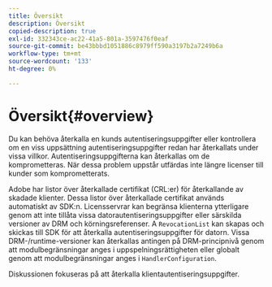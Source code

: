 ```yaml
---
title: Översikt
description: Översikt
copied-description: true
exl-id: 332343ce-ac22-41a5-801a-3597476f0eaf
source-git-commit: be43bbbd1051886c8979ff590a3197b2a7249b6a
workflow-type: tm+mt
source-wordcount: '133'
ht-degree: 0%

---
```


# Översikt{#overview}

Du kan behöva återkalla en kunds autentiseringsuppgifter eller kontrollera om en viss uppsättning autentiseringsuppgifter redan har återkallats under vissa villkor. Autentiseringsuppgifterna kan återkallas om de komprometteras. När dessa problem uppstår utfärdas inte längre licenser till kunder som komprometterats.

Adobe har listor över återkallade certifikat (CRL:er) för återkallande av skadade klienter. Dessa listor över återkallade certifikat används automatiskt av SDK:n. Licensservrar kan begränsa klienterna ytterligare genom att inte tillåta vissa datorautentiseringsuppgifter eller särskilda versioner av DRM och körningsreferenser. A `RevocationList` kan skapas och skickas till SDK för att återkalla autentiseringsuppgifter för datorn. Vissa DRM-/runtime-versioner kan återkallas antingen på DRM-principnivå genom att modulbegränsningar anges i uppspelningsrättigheten eller globalt genom att modulbegränsningar anges i `HandlerConfiguration`.

Diskussionen fokuseras på att återkalla klientautentiseringsuppgifter.
